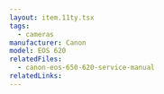 ```yaml
---
layout: item.11ty.tsx
tags:
  - cameras
manufacturer: Canon
model: EOS 620
relatedFiles:
  - canon-eos-650-620-service-manual
relatedLinks:
---
```

